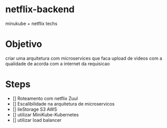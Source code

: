# netflix-backend
minukube + netflix techs

# Objetivo
criar uma arquitetura com microservices que faca upload de videos com a qualidade de acorda com a internet da requisicao

# Steps
- [] Roteamento com netflix Zuul
- [] Escalibilidade na arquitetura de microservicos
- [] ileStorage S3 AWS
- [] utilizar MiniKube-Kubernetes
- [] utilizar load balancer
